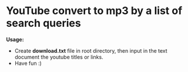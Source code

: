 # YouTube convert to mp3 by a list of search queries

**Usage:**

- Create **download.txt** file in root directory, then input in the text document the youtube titles or links.
- Have fun :)

